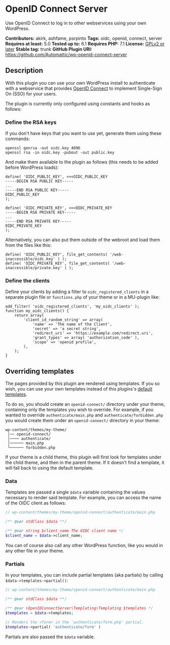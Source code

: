 # OpenID Connect Server

Use OpenID Connect to log in to other webservices using your own WordPress.

**Contributors:** akirk, ashfame, psrpinto
**Tags:** oidc, openid, connect, server
**Requires at least:** 5.0
**Tested up to:** 6.1
**Requires PHP:** 7.1
**License:** [GPLv2 or later](http://www.gnu.org/licenses/gpl-2.0.html)
**Stable tag:** trunk
**GitHub Plugin URI:** https://github.com/Automattic/wp-openid-connect-server

## Description

With this plugin you can use your own WordPress install to authenticate with a webservice that provides [OpenID Connect](https://openid.net/connect/) to implement Single-Sign On (SSO) for your users.

The plugin is currently only configured using constants and hooks as follows:

### Define the RSA keys

If you don't have keys that you want to use yet, generate them using these commands:
```
openssl genrsa -out oidc.key 4096
openssl rsa -in oidc.key -pubout -out public.key
```

And make them available to the plugin as follows (this needs to be added before WordPress loads):

```
define( 'OIDC_PUBLIC_KEY', <<<OIDC_PUBLIC_KEY
-----BEGIN RSA PUBLIC KEY-----
...
-----END RSA PUBLIC KEY-----
OIDC_PUBLIC_KEY
);

define( 'OIDC_PRIVATE_KEY', <<<OIDC_PRIVATE_KEY
-----BEGIN RSA PRIVATE KEY-----
...
-----END RSA PRIVATE KEY-----
OIDC_PRIVATE_KEY
);
```
Alternatively, you can also put them outside of the webroot and load them from the files like this:
```
define( 'OIDC_PUBLIC_KEY', file_get_contents( '/web-inaccessible/oidc.key' ) );
define( 'OIDC_PRIVATE_KEY', file_get_contents( '/web-inaccessible/private.key' ) );
```

### Define the clients

Define your clients by adding a filter to `oidc_registered_clients` in a separate plugin file or `functions.php` of your theme or in a MU-plugin like:
```
add_filter( 'oidc_registered_clients', 'my_oidc_clients' );
function my_oidc_clients() {
	return array(
		'client_id_random_string' => array(
			'name' => 'The name of the Client',
			'secret' => 'a secret string',
			'redirect_uri' => 'https://example.com/redirect.uri',
			'grant_types' => array( 'authorization_code' ),
			'scope' => 'openid profile',
		),
	);
}
```

## Overriding templates
The pages provided by this plugin are rendered using templates. If you so wish, you can use your own templates instead of this plugins's [default templates](templates).

To do so, you should create an `openid-connect/` directory under your theme, containing only the templates you wish to override. For example, if you wanted to override `authenticate/main.php` and `authenticate/forbidden.php` you would create them under an `openid-connect/` directory in your theme:

```shell
wp-content/themes/my-theme/
 │── openid-connect/
 │──── authenticate/
 │────── main.php
 └────── forbidden.php
```

If your theme is a child theme, this plugin will first look for templates under the child theme, and then in the parent theme. If it doesn't find a template, it will fall back to using the default template.

### Data
Templates are passed a single `$data` variable containing the values necessary to render said template. For example, you can access the name of the OIDC client as follows:

```php
// wp-content/themes/my-theme/openid-connect/authenticate/main.php

/** @var stdClass $data **/

/** @var string $client_name The OIDC client name */
$client_name = $data->client_name;
```

You can of course also call any other WordPress function, like you would in any other file in your theme.

### Partials
In your templates, you can include partial templates (aka partials) by calling `$data->templates->partial()`:

```php
// wp-content/themes/my-theme/openid-connect/authenticate/main.php

/** @var stdClass $data **/

/** @var \OpenIDConnectServer\Templating\Templating $templates */
$templates = $data->templates;

// Renders the <form> in the 'authenticate/form.php' partial.
$templates->partial( 'authenticate/form' )
```

Partials are also passed the `$data` variable.
